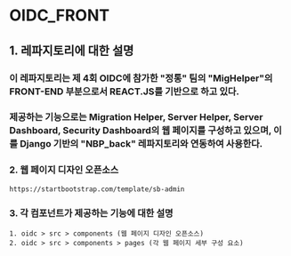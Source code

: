 # OIDC_FRONT

## 1. 레파지토리에 대한 설명
### 이 레파지토리는 제 4회 OIDC에 참가한 "정통" 팀의 "MigHelper"의 FRONT-END 부분으로서 REACT.JS를 기반으로 하고 있다. 
### 제공하는 기능으로는 Migration Helper, Server Helper, Server Dashboard, Security Dashboard의 웹 페이지를 구성하고 있으며, 이를 Django 기반의 "NBP_back" 레파지토리와 연동하여 사용한다.

### 2. 웹 페이지 디자인 오픈소스
    https://startbootstrap.com/template/sb-admin

### 3. 각 컴포넌트가 제공하는 기능에 대한 설명
    1. oidc > src > components (웹 페이지 디자인 오픈소스)
    2. oidc > src > components > pages (각 웹 페이지 세부 구성 요소)
